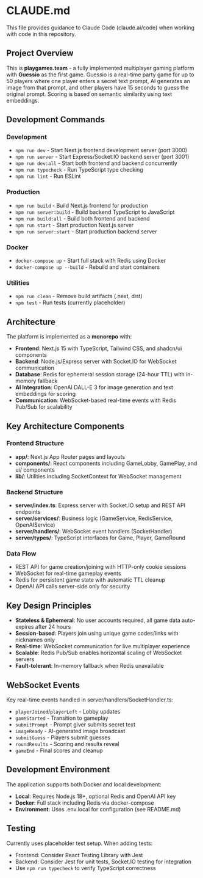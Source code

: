 # CLAUDE.md

This file provides guidance to Claude Code (claude.ai/code) when working with code in this repository.

## Project Overview

This is **playgames.team** - a fully implemented multiplayer gaming platform with **Guessio** as the first game. Guessio is a real-time party game for up to 50 players where one player enters a secret text prompt, AI generates an image from that prompt, and other players have 15 seconds to guess the original prompt. Scoring is based on semantic similarity using text embeddings.

## Development Commands

### Development
- `npm run dev` - Start Next.js frontend development server (port 3000)
- `npm run server` - Start Express/Socket.IO backend server (port 3001)  
- `npm run dev:all` - Start both frontend and backend concurrently
- `npm run typecheck` - Run TypeScript type checking
- `npm run lint` - Run ESLint

### Production
- `npm run build` - Build Next.js frontend for production
- `npm run server:build` - Build backend TypeScript to JavaScript
- `npm run build:all` - Build both frontend and backend
- `npm run start` - Start production Next.js server
- `npm run server:start` - Start production backend server

### Docker
- `docker-compose up` - Start full stack with Redis using Docker
- `docker-compose up --build` - Rebuild and start containers

### Utilities
- `npm run clean` - Remove build artifacts (.next, dist)
- `npm test` - Run tests (currently placeholder)

## Architecture

The platform is implemented as a **monorepo** with:

- **Frontend**: Next.js 15 with TypeScript, Tailwind CSS, and shadcn/ui components
- **Backend**: Node.js/Express server with Socket.IO for WebSocket communication
- **Database**: Redis for ephemeral session storage (24-hour TTL) with in-memory fallback
- **AI Integration**: OpenAI DALL-E 3 for image generation and text embeddings for scoring
- **Communication**: WebSocket-based real-time events with Redis Pub/Sub for scalability

## Key Architecture Components

### Frontend Structure
- **app/**: Next.js App Router pages and layouts
- **components/**: React components including GameLobby, GamePlay, and ui/ components
- **lib/**: Utilities including SocketContext for WebSocket management

### Backend Structure  
- **server/index.ts**: Express server with Socket.IO setup and REST API endpoints
- **server/services/**: Business logic (GameService, RedisService, OpenAIService)
- **server/handlers/**: WebSocket event handlers (SocketHandler)
- **server/types/**: TypeScript interfaces for Game, Player, GameRound

### Data Flow
- REST API for game creation/joining with HTTP-only cookie sessions
- WebSocket for real-time gameplay events
- Redis for persistent game state with automatic TTL cleanup
- OpenAI API calls server-side only for security

## Key Design Principles

- **Stateless & Ephemeral**: No user accounts required, all game data auto-expires after 24 hours
- **Session-based**: Players join using unique game codes/links with nicknames only
- **Real-time**: WebSocket communication for live multiplayer experience
- **Scalable**: Redis Pub/Sub enables horizontal scaling of WebSocket servers
- **Fault-tolerant**: In-memory fallback when Redis unavailable

## WebSocket Events

Key real-time events handled in server/handlers/SocketHandler.ts:
- `playerJoined`/`playerLeft` - Lobby updates
- `gameStarted` - Transition to gameplay
- `submitPrompt` - Prompt giver submits secret text
- `imageReady` - AI-generated image broadcast
- `submitGuess` - Players submit guesses
- `roundResults` - Scoring and results reveal
- `gameEnd` - Final scores and cleanup

## Development Environment

The application supports both Docker and local development:
- **Local**: Requires Node.js 18+, optional Redis and OpenAI API key
- **Docker**: Full stack including Redis via docker-compose
- **Environment**: Uses .env.local for configuration (see README.md)

## Testing

Currently uses placeholder test setup. When adding tests:
- Frontend: Consider React Testing Library with Jest
- Backend: Consider Jest for unit tests, Socket.IO testing for integration
- Use `npm run typecheck` to verify TypeScript correctness